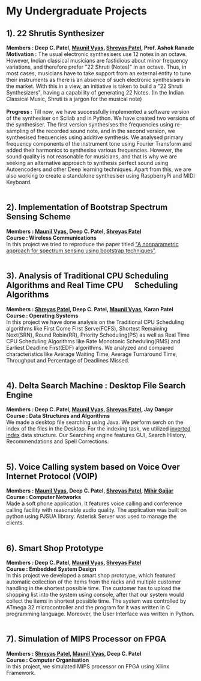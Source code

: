# My Undergraduate Projects

## 1). 22 Shrutis Synthesizer
**Members : Deep C. Patel, [Maunil Vyas](https://github.com/Maunil), [Shreyas Patel](https://github.com/shreyaspatel25), Prof. Ashok Ranade**<br>
**Motivation :**
The usual electronic synthesisers use 12 notes in an octave. However, Indian classical musicians are fastidious about minor frequency variations, and therefore prefer "22 Shruti (Notes)" in an octave. Thus, in most cases, musicians have to take support from an external entity to tune their instruments as there is an absence of such electronic synthesisers in the market. With this in a view, an initiative is taken to build a "22 Shruti Synthesizers", having a capability of generating 22 Notes. 
(In the Indian Classical Music, Shruti is a jargon for the musical note)
<br><br>
**Progress :** Till now, we have successfully implemented a software version of the synthesiser on Scilab and in Python. We have created two versions of the synthesiser. The first version synthesises the frequencies using re-sampling of the recorded sound note, and in the second version, we synthesised frequencies using additive synthesis. We analysed primary frequency components of the instrument tone using Fourier Transform and added their harmonics to synthesise various frequencies. However, the sound quality is not reasonable for musicians, and that is why we are seeking an alternative approach to synthesis perfect sound using Autoencoders and other Deep learning techniques. Apart from this, we are also working to create a standalone synthesiser using RaspberryPi and MIDI Keyboard.
<br><br>

## 2). Implementation of Bootstrap Spectrum Sensing Scheme
**Members : [Maunil Vyas](https://github.com/Maunil), Deep C. Patel, [Shreyas Patel](https://github.com/shreyaspatel25)**<br>
**Course : Wireless Communications**<br>
In this project we tried to reproduce the paper titled ["A nonparametric approach for spectrum sensing using bootstrap techniques"](http://ieeexplore.ieee.org/document/7036915/).
<br><br>

## 3). Analysis of Traditional CPU Scheduling Algorithms and Real Time CPU &nbsp;&nbsp;&nbsp;&nbsp;&nbsp;Scheduling Algorithms
**Members : [Shreyas Patel](https://github.com/shreyaspatel25), Deep C. Patel, [Maunil Vyas](https://github.com/Maunil), Karan Patel**<br>
**Course : Operating Systems**<br>
In this project we have done analysis on the Traditional CPU Scheduling algorithms like First Come First Serve(FCFS), Shortest
Remaining Next(SRN), Round Robin(RR), Priority Scheduling(PS) as well as Real Time CPU Scheduling Algorithms like Rate Monotonic Scheduling(RMS) and Earliest Deadline First(EDF) algorithms. We analyzed and compared characteristics like Average Waiting Time, Average Turnaround Time, Throughput and Percentage of Deadlines Missed.
<br><br>

## 4). Delta Search Machine : Desktop File Search Engine
**Members : Deep C. Patel, [Maunil Vyas](https://github.com/Maunil), [Shreyas Patel](https://github.com/shreyaspatel25), Jay Dangar**<br>
**Course : Data Structures and Algorithms**<br>
We made a desktop file searching using Java. We perform serch on the index of the files in the Desktop. For the indexing task, we utilized [inverted index](https://en.wikipedia.org/wiki/Inverted_index) data structure. Our Searching engine features GUI, Search History, Recommendations and Spell Corrections.
<br><br>

## 5). Voice Calling system based on Voice Over Internet Protocol (VOIP)
**Members : [Maunil Vyas](https://github.com/Maunil), Deep C. Patel, [Shreyas Patel](https://github.com/shreyaspatel25), [Mihir Gajjar](https://github.com/GajjarMihir)**<br>
**Course : Computer Networks**<br>
Made a soft phone application. It features voice calling and conference calling facility with reasonable audio quality. 
The application was built on python using PJSUA library. Asterisk Server was used to manage the clients.
<br><br>

## 6). Smart Shop Prototype
**Members : Deep C. Patel, [Maunil Vyas](https://github.com/Maunil), [Shreyas Patel](https://github.com/shreyaspatel25)**<br>
**Course : Embedded System Design**<br>
In this project we developed a smart shop prototype, which featured automatic collection of the items from the racks and multiple customer handling in the shortest possible time. The customer has to upload the shopping list into the system using console, after that our system would collect the items in shortest possible time. The system was controlled by ATmega 32 microcontroller and the program for it was written in C programming language. Moreover, the User Interface was written in Python.
<br><br>

## 7). Simulation of MIPS Processor on FPGA
**Members : [Shreyas Patel](https://github.com/shreyaspatel25), [Maunil Vyas](https://github.com/Maunil), Deep C. Patel**<br>
**Course : Computer Organisation**<br>
In this project, we simulated MIPS processor on FPGA using Xilinx Framework.
<br><br>

